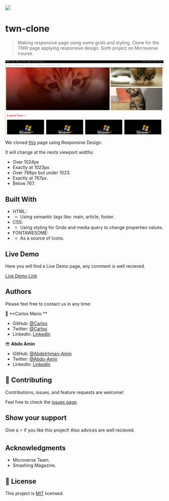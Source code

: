 ![](https://img.shields.io/badge/Microverse-blueviolet)

# twn-clone

> Making responsive page using some grids and styling.
> Clone for the TNW page applying responsive design.
> Sixth project on Microverse course.

![screenshot](./src/images/app_screenshot.png)

We cloned [this](https://www.smashingmagazine.com/) page using Responsive Design.

It will change at the nexts viewport widths:

- Over 1024px
- Exactly at 1023px.
- Over 768px but under 1023.
- Exactly at 767px.
- Below 767.

## Built With

- HTML:
- - Using semantic tags like: main, article, footer.
- CSS:
- - Using styling for Grids and media query to change properties values.
- FONTAWESOME:
- - As a source of Icons.

## Live Demo

Here you will find a Live Demo page, any comment is well recieved.

[Live Demo Link]()

## Authors

Please feel free to contact us in any time:

👤 **Carlos Mario **

- GitHub: [@Carlos](https://github.com/MrkarlosM)
- Twitter: [@Carlos](@MrkarlosM)
- LinkedIn: [LinkedIn](https://www.linkedin.com/in/carlos-mario-martinez-b1768355/)

😎 **Abdo Amin**
- GitHub: [@Abdelrhman-Amin](https://github.com/AbdelrhmanAmin)
- Twitter: [@Abdo-Amin](https://twitter.com/AbdoAmi60489112)
- LinkedIn: [LinkedIn](https://www.linkedin.com/in/abdo-amin-ab786a1b0/)

## 🤝 Contributing

Contributions, issues, and feature requests are welcome!

Feel free to check the [issues page](https://github.com/MrkarlosM/tnw-clone/issues).

## Show your support

Give a ⭐️ if you like this project!
Also advices are well recieved.

## Acknowledgments

- Microverse Team.
- Smashing Magazine.

## 📝 License

This project is [MIT](./LICENSE) licensed.

